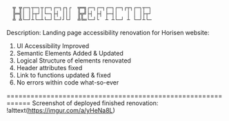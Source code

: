 
      ╦ ╦┌─┐┬─┐┬┌─┐┌─┐┌┐┌  ╦═╗┌─┐┌─┐┌─┐┌─┐┌┬┐┌─┐┬─┐
      ╠═╣│ │├┬┘│└─┐├┤ │││  ╠╦╝├┤ ├┤ ├─┤│   │ │ │├┬┘
      ╩ ╩└─┘┴└─┴└─┘└─┘┘└┘  ╩╚═└─┘└  ┴ ┴└─┘ ┴ └─┘┴└─

Description:
Landing page accessibility renovation for Horisen website:
1) UI Accessibility Improved
2) Semantic Elements Added & Updated
3) Logical Structure of elements renovated
4) Header attributes fixed
5) Link to functions updated & fixed
6) No errors within code what-so-ever


============================================================
Screenshot of deployed finished renovation:
!alttext(https://imgur.com/a/yHeNa8L)
